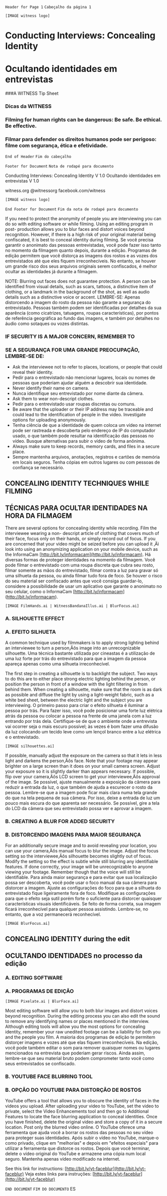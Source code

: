 ``` Header for Page 1 ```
```Cabeçalho da página 1```

``` [IMAGE witness logo] ```

# Conducting Interviews: Concealing Identity
# Ocultando identidades em entrevistas
###A WITNESS Tip Sheet
### Dicas da WITNESS

### Filming for human rights can be dangerous: Be safe. Be ethical. Be effective.
### Filmar para defender os direitos humanos pode ser perigoso: filme com segurança, ética e efetividade.

``` End of Header ```
``` Fim do cabeçalho ```

``` Footer for Document ```
```Nota de rodapé para documento```

Conducting Interviews: Concealing Identity V 1.0
Ocultando identidades em entrevistas V 1.0

witness.org
@witnessorg
facebook.com/witness

```[IMAGE witness logo]```

``` End Footer for Document ```
```Fim da nota de rodapé para documento ```

If you need to protect the anonymity of people you are interviewing you can do so with editing software or while filming. Using an editing program in post- production allows you to blur faces and distort voices beyond recognition. However, if there is a high risk of your original material being confiscated, it is best to conceal identity during filming.
Se você precisa garantir o anonimato das pessoas entrevistadas, você pode fazer isso tanto no momento da filmagem quanto depois, durante a edição. Programas de edição permitem que você distorça as imagens dos rostos e as vozes dos entrevistados até que eles fiquem irreconhecíveis. No entanto, se houver um grande risco dos seus arquivos originais serem confiscados, é melhor ocultar as identidades já durante a filmagem.

NOTE: Blurring out faces does not guarantee protection. A person can be identified from visual details, such as scars, tattoos, a distinctive item of clothing, or a landmark in the background of the shot, as well as audio details such as a distinctive voice or accent.
LEMBRE-SE: Apenas distorcendo a imagem do rosto da pessoa não garante a segurança do entrevistado. Pessoas também podem ser identificadas por detalhes da sua aparência (como cicatrizes, tatuagens, roupas características), por pontos de referência geográfica ao fundo das imagens, e também por detalhes no áudio como sotaques ou vozes distintas.

### IF SECURITY IS A MAJOR CONCERN, REMEMBER TO
### SE A SEGURANÇA FOR UMA GRANDE PREOCUPAÇÃO, LEMBRE-SE DE:

* Ask the interviewee not to refer to places, locations, or people that could reveal their identity.
* Pedir para o entrevistado não mencionar lugares, locais ou nomes de pessoas que poderiam ajudar alguém a descobrir sua identidade.
* Never identify their name on camera.
* Nunca identifique seu entrevistado por nome diante da câmera.
* Ask them to wear non-descript clothes.
* Pedir para o entrevistado usar roupas discretas ou comuns.
* Be aware that the uploader or their IP address may be traceable and could lead to the
identification of people in the video. Investigate options for uploading anonymously.
* Tenha ciência de que a identidade de quem coloca um vídeo na internet pode ser rastreada e descoberta pelo endereço de IP do computador usado, o que também pode resultar na identificação das pessoas no vídeo. Busque alternativas para subir o vídeo de forma anônima.
* Always make sure to keep records, memory cards, and files in a secure place.
* Sempre mantenha arquivos, anotações, registros e cartões de memória em locais seguros.  Tenha cópias em outros lugares ou com pessoas de confiança se necessário.

## CONCEALING IDENTITY TECHNIQUES WHILE FILMING
## TÉCNICAS PARA OCULTAR IDENTIDADES NA HORA DA FILMAGEM

There are several options for concealing identity while recording. Film the interviewee wearing a non- descript article of clothing that covers much of their face, focus only on their hands, or simply record out of focus. If you are concerned that your video might be seized before you can upload it ‚Äì look into using an anonymizing application on your mobile device, such as the InformaCam [http://bit.ly/informacam](http://bit.ly/informacam).
Há diversas formas de proteger identidades na momento da filmagem. Você pode filmar o entrevistado com uma roupa discreta que cubra seu rosto, filmar somente as mãos do entrevistado, filmar contra a luz para gravar só uma silhueta da pessoa, ou ainda filmar tudo fora de foco. Se houver o risco do seu material ser confiscado antes que você consiga guardar-lo, considere a possibilidade de usar um aplicativo que garante o anonimato no seu celular, como o InformaCam [http://bit.ly/informacam] (http://bit.ly/informacam).

``` [IMAGE FilmHands.ai | WitnessBandanaIllus.ai | BlurFocus.ai] ```

### A. SILHOUETTE EFFECT
### A. EFEITO SILHUETA
A common technique used by filmmakers is to apply strong lighting behind an interviewee to turn a person‚Äôs image into an unrecognizable silhouette.
Uma técnica bastante utilizada por cineastas é a utilização de uma luz forte por trás do entrevistado para que a imagem da pessoa apareça apenas como uma silhueta irreconhecível.

The first step in creating a silhouette is to backlight the subject. Two ways to do this are to either place strong electric lighting behind the person, or position the person in front of a window with the light filtering in from behind them. When creating a silhouette, make sure that the room is as dark as possible and diffuse the light by using a light-weight fabric, such as a white bed sheet, between the electric light and the subject you are interviewing.
O primeiro passo para criar o efeito silhueta é iluminar a pessoa por trás. Para fazer isso, você pode posicionar uma forte luz elétrica atrás da pessoa ou colocar a pessoa na frente de uma janela com a luz entrando por trás dela. Certifique-se de que o ambiente onde a entrevista vai ocorrer seja o mais escuro possível; às vezes é bom fazer uma difusão da luz colocando um tecido leve como um lençol branco entre a luz elétrica e o entrevistado.

``` [IMAGE silhouettes.ai] ```

If possible, manually adjust the exposure on the camera so that it lets in less light and darkens the person‚Äôs face. Note that your footage may appear brighter on a large screen than it does on your small camera screen. Adjust your exposure so it is slightly darker than appears necessary. If possible, flip over your camera‚Äôs LCD screen to get your interviewee‚Äôs approval of the image.
Se possível, ajuste manualmente a exposição da câmera para reduzir a entrada da luz, o que também de ajuda a escurecer o rosto da pessoa. Lembre-se que a imagem pode ficar mais clara numa tela grande do que na tela pequena de sua câmera. Por isso, deixe a entrada de luz um pouco mais escura do que aparenta ser necessário. Se possível, gire a tela do LCD da câmera que seu entrevistado possa ver e aprovar a imagem.

### B. CREATING A BLUR FOR ADDED SECURITY
### B. DISTORCENDO IMAGENS PARA MAIOR SEGURANÇA

For an additionally secure image and to avoid revealing your location, you can use your camera‚Äôs manual focus to blur the image. Adjust the focus setting so the interviewee‚Äôs silhouette becomes slightly out of focus. Modify the setting so the effect is subtle while still blurring any identifiable features. If done correctly, your image will be unrecognizable to anyone viewing your footage. Remember though that the voice will still be identifiable.
Para ainda maior segurança e para evitar que sua localização possa ser descoberta, você pode usar o foco manual da sua câmera para distorcer a imagem.  Ajuste as configurações do foco para que a silhueta do entrevistado fique ligeiramente fora de foco. Modifique as configurações para que o efeito seja sutil porém forte o suficiente para distorcer quaisquer características visuais identificáveis. Se feito de forma correta, sua imagem ficará irreconhecível para qualquer pessoa assistindo. Lembre-se, no entanto, que a voz permanecerá reconhecível.

``` [IMAGE BlurFocus.ai] ```

## CONCEALING IDENTITY during the edit
## OCULTANDO IDENTIDADES no processo da edição

### A. EDITING SOFTWARE
### A. PROGRAMAS DE EDIÇÃO

``` [IMAGE Pixelate.ai | BlurFace.ai] ```

Most editing software will allow you to both blur images and distort voices beyond recognition. During the editing process you can also edit the sound to remove any identifying names or places mentioned in the interview. Although editing tools will allow you the most options for concealing identity, remember your raw unedited footage can be a liability for both you and the people you film.
A maioria dos programas de edição te permitem distorçer imagens e vozes até que elas fiquem irreconhecíveis. Na edição, você pode também editar o som para remover quaisquer nomes ou lugares mencionados na entrevista que poderiam gerar riscos. Ainda assim, lembre-se que seu material bruto podem comprometer tanto você como seus entrevistados se confiscado.

### B. YOUTUBE FACE BLURRING TOOL
### B. OPÇÃO DO YOUTUBE PARA DISTORÇÃO DE ROSTOS

YouTube offers a tool that allows you to obscure the identity of faces in the videos you upload. After uploading your video to YouTube, set the video to private, select the Video Enhancements tool and then go to Additional Features to locate the face blurring application to conceal identities. Once you have finished, delete the original video and store a copy of it in a secure location. Post only the blurred video online.
O YouTube oferece uma ferramenta que ajuda você a borrar os rostos das pessoas no seu vídeo para proteger suas identidades. Após subir o vídeo no YouTube, marque-o como privado, clique em "melhorias" e depois em "efeitos especiais" para utilizar a ferramenta que distorce os rostos. Depois que você terminar, delete o vídeo original do YouTube e armazene uma cópia num local seguro. Mantenha apenas vídeo modificado na internet.

See this link for instructions: [http://bit.ly/yt-faceblur](http://bit.ly/yt-faceblur)
Veja estes links para instruções: [http://bit.ly/yt-faceblur](http://bit.ly/yt-faceblur)


```END DOCUMENT```
```FIM DO DOCUMENTO```
ES